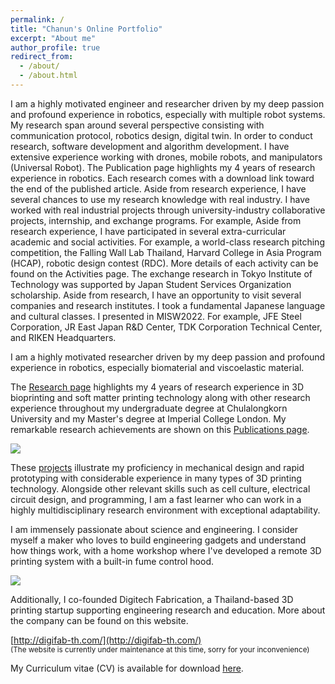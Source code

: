 ```yaml
---
permalink: /
title: "Chanun's Online Portfolio"
excerpt: "About me"
author_profile: true
redirect_from: 
  - /about/
  - /about.html
---
```

I am a highly motivated engineer and researcher driven by my deep passion and profound experience in robotics, especially with multiple robot systems. My research span around several perspective consisting with communication protocol, robotics design, digital twin. In order to conduct research, software development and algorithm development. I have extensive experience working with drones, mobile robots, and manipulators (Universal Robot). The Publication page highlights my 4 years of research experience in robotics. Each research comes with a download link toward the end of the published article.
Aside from research experience, I have several chances to use my research knowledge with real industry. I have worked with real industrial projects through university-industry collaborative projects, internship, and exchange programs. For example, 
Aside from research experience, I have participated in several extra-curricular academic and social activities. For example, a world-class research pitching competition, the Falling Wall Lab Thailand, Harvard College in Asia Program (HCAP), robotic design contest (RDC). More details of each activity can be found on the Activities page.
The exchange research in Tokyo Institute of Technology was supported by Japan Student Services Organization scholarship. Aside from research, I have an opportunity to visit several companies and research institutes. I took a fundamental Japanese language and cultural classes.  I presented in MISW2022. For example, JFE Steel Corporation, JR East Japan R&D Center, TDK Corporation Technical Center, and RIKEN Headquarters. 


I am a highly motivated researcher driven by my deep passion and profound experience in robotics, especially biomaterial and viscoelastic material. 

The [Research page](/research) highlights my 4 years of research experience in 3D bioprinting and soft matter printing technology along with other research experience throughout my undergraduate degree at Chulalongkorn University and my Master's degree at Imperial College London. My remarkable research achievements are shown on this [Publications page](/publications).

<img src='/images/research_images/4_2.gif'>

These [projects](/projects) illustrate my proficiency in mechanical design and rapid prototyping with considerable experience in many types of 3D printing technology. Alongside other relevant skills such as cell culture, electrical circuit design, and programming, I am a fast learner who can work in a highly multidisciplinary research environment with exceptional adaptability.

I am immensely passionate about science and engineering. I consider myself a maker who loves to build engineering gadgets and understand how things work, with a home workshop where I've developed a remote 3D printing system with a built-in fume control hood.

<img src='/images/about_images/Remote_Printer.jpg'>

Additionally, I co-founded Digitech Fabrication, a Thailand-based 3D printing startup supporting engineering research and education. More about the company can be found on this website. <br/>

[http://digifab-th.com/](http://digifab-th.com/) <br/><sub> (The website is currently under maintenance at this time, sorry for your inconvenience)

My Curriculum vitae (CV) is available for download [here](/files/Setthibhak-CV-Oct2023.pdf).
